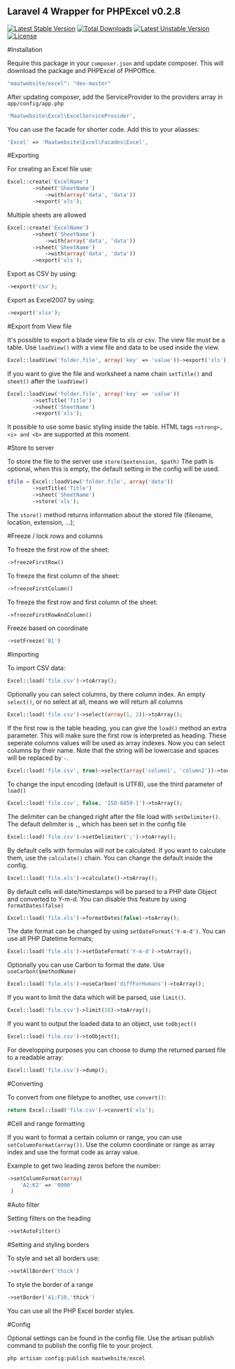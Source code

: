 ## Laravel 4 Wrapper for PHPExcel v0.2.8

[![Latest Stable Version](https://poser.pugx.org/maatwebsite/excel/v/stable.png)](https://packagist.org/packages/maatwebsite/excel) [![Total Downloads](https://poser.pugx.org/maatwebsite/excel/downloads.png)](https://packagist.org/packages/maatwebsite/excel) [![Latest Unstable Version](https://poser.pugx.org/maatwebsite/excel/v/unstable.png)](https://packagist.org/packages/maatwebsite/excel) [![License](https://poser.pugx.org/maatwebsite/excel/license.png)](https://packagist.org/packages/maatwebsite/excel)

#Installation

Require this package in your `composer.json` and update composer. This will download the package and PHPExcel of PHPOffice.
```php
"maatwebsite/excel": "dev-master"
```

After updating composer, add the ServiceProvider to the providers array in `app/config/app.php`
```php
'Maatwebsite\Excel\ExcelServiceProvider',
```

You can use the facade for shorter code. Add this to your aliasses:
```php
'Excel' => 'Maatwebsite\Excel\Facades\Excel',
```

#Exporting

For creating an Excel file use:
```php
Excel::create('ExcelName')
        ->sheet('SheetName')
            ->with(array('data', 'data'))
        ->export('xls');
```

Multiple sheets are allowed
```php
Excel::create('ExcelName')
        ->sheet('SheetName')
            ->with(array('data', 'data'))
        ->sheet('SheetName')
            ->with(array('data', 'data'))
        ->export('xls');
```

Export as CSV by using:
```php
->export('csv');
```

Export as Excel2007 by using:
```php
->export('xlsx');
```

#Export from View file

It's possible to export a blade view file to xls or csv. The view file must be a table.
Use `loadView()` with a view file and data to be used inside the view.
```php
Excel::loadView('folder.file', array('key' => 'value'))->export('xls');
```

If you want to give the file and worksheet a name chain `setTitle()` and `sheet()` after the `loadView()`
```php
Excel::loadView('folder.file', array('key' => 'value'))
        ->setTitle('Title')
        ->sheet('SheetName')
        ->export('xls');
```

It possible to use some basic styling inside the table.
HTML tags `<strong>, <i> and <b>` are supported at this moment.

#Store to server

To store the file to the server use `store($extension, $path)` The path is optional, when this is empty, the default setting in the config will be used.
```php
$file = Excel::loadView('folder.file', array('data'))
        ->setTitle('Title')
        ->sheet('SheetName')
        ->store('xls');
```

The `store()` method returns information about the stored file (filename, location, extension, ...);


#Freeze / lock rows and columns

To freeze the first row of the sheet:
```php
->freezeFirstRow()
```
To freeze the first column of the sheet:
```php
->freezeFirstColumn()
```

To freeze the first row and first column of the sheet:
```php
->freezeFirstRowAndColumn()
```

Freeze based on coordinate
```php
->setFreeze('B1')
```

#Importing

To import CSV data:
```php
Excel::load('file.csv')->toArray();
```

Optionally you can select columns, by there column index.
An empty `select()`, or no select at all, means we will return all columns
```php
Excel::load('file.csv')->select(array(1, 2))->toArray();
```

If the first row is the table heading, you can give the `load()` method an extra parameter. This will make sure the first row is interpreted as heading. These seperate columns values will be used as array indexes. Now you can select columns by their name. Note that the string will be lowercase and spaces will be replaced by `-`.
```php
Excel::load('file.csv', true)->select(array('column1', 'column2'))->toArray();
```

To change the input encoding (default is UTF8), use the third parameter of `load()`
```php
Excel::load('file.csv', false, 'ISO-8859-1')->toArray();
```

The delimiter can be changed right after the file load with `setDelimiter()`. The default delimiter is `,`, which has been set in the config file
```php
Excel::load('file.csv')->setDelimiter(';')->toArray();
```

By default cells with formulas will not be calculated. If you want to calculate them, use the `calculate()` chain. You can change the default inside the config.
```php
Excel::load('file.xls')->calculate()->toArray();
```

By default cells will date/timestamps will be parsed to a PHP date Object and converted to Y-m-d.
You can disable this feature by using `formatDates(false)`
```php
Excel::load('file.xls')->formatDates(false)->toArray();
```

The date format can be changed by using `setDateFormat('Y-m-d')`. You can use all PHP Datetime formats;
```php
Excel::load('file.xls')->setDateFormat('Y-m-d')->toArray();
```

Optionally you can use Carbon to format the date. Use `useCarbon($methodName)`
```php
Excel::load('file.xls')->useCarbon('diffForHumans')->toArray();
```

If you want to limit the data which will be parsed, use `limit()`.
```php
Excel::load('file.csv')->limit(10)->toArray();
```

If you want to output the loaded data to an object, use `toObject()`
```php
Excel::load('file.csv')->toObject();
```

For developping purposes you can choose to dump the returned parsed file to a readable array:
```php
Excel::load('file.csv')->dump();
```

#Converting

To convert from one filetype to another, use `convert()`:
```php
return Excel::load('file.csv')->convert('xls');
```

#Cell and range formatting

If you want to format a certain column or range, you can use `setColumnFormat(array())`.
Use the column coordinate or range as array index and use the format code as array value.

Example to get two leading zeros before the number:
```php
->setColumnFormat(array(
    'A2:K2' => '0000'
 )
```

#Auto filter

Setting filters on the heading
```php
->setAutoFilter()
```

#Setting and styling borders

To style and set all borders use:
```php
->setAllBorder('thick')
```

To style the border of a range
```php
->setBorder('A1:F10,'thick')
```

You can use all the PHP Excel border styles.

#Config

Optional settings can be found in the config file. Use the artisan publish command to publish the config file to your project.
```php
php artisan config:publish maatwebsite/excel
```
